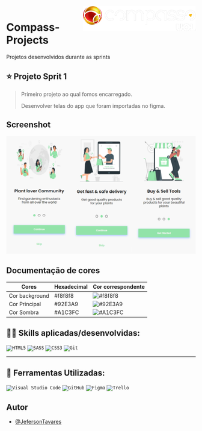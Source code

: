 <img src="./banners/logo-Compass.png" min-width="300px" max-width="300px" width="300px" align="right" alt="Logo compass">

# Compass-Projects 

Projetos desenvolvidos durante as sprints



## ⭐ Projeto Sprit 1

> Primeiro projeto ao qual fomos encarregado.
> 
> Desenvolver telas do app que foram importadas no figma.


## Screenshot

![App Screenshot](https://github.com/JefersonT4v4res/Compass-Projects/blob/main/banners/Banner%20-%20Sprint%201.png?raw=true)

## Documentação de cores

| Cores             |Hexadecimal| Cor correspondente                                       |
| ----------------- |-----------| -------------------------------------------------------- |
| Cor background    |  #f8f8f8  | ![#f8f8f8](https://via.placeholder.com/10/f8f8f8?text='') |
| Cor Principal     |  #92E3A9  | ![#92E3A9](https://via.placeholder.com/10/92E3A9?text='') |
| Cor Sombra        |  #A1C3FC  | ![#A1C3FC](https://via.placeholder.com/10/A1C3FC?text='') |


## 👨‍💻 Skills aplicadas/desenvolvidas:

<code>![HTML5](https://img.shields.io/badge/html5-%23E34F26.svg?style=for-the-badge&logo=html5&logoColor=white)</code>
<code>![SASS](https://img.shields.io/badge/SASS-hotpink.svg?style=for-the-badge&logo=SASS&logoColor=white)</code>
<code>![CSS3](https://img.shields.io/badge/css3-%231572B6.svg?style=for-the-badge&logo=css3&logoColor=white)</code>
<code>![Git](https://img.shields.io/badge/git-%23F05033.svg?style=for-the-badge&logo=git&logoColor=white)</code>

---

## 💼 Ferramentas Utilizadas:

<code>![Visual Studio Code](https://img.shields.io/badge/Visual%20Studio%20Code-0078d7.svg?style=for-the-badge&logo=visual-studio-code&logoColor=white)</code>
<code>![GitHub](https://img.shields.io/badge/github-%23121011.svg?style=for-the-badge&logo=github&logoColor=white)</code>
<code>![Figma](https://img.shields.io/badge/figma-%23121011.svg?style=for-the-badge&logo=figma&logoColor=white)</code>
<code>![Trello](https://img.shields.io/badge/Trello-%23121011.svg?style=for-the-badge&logo=Trello&logoColor=white)</code>

## Autor

- [@JefersonTavares](https://github.com/JefersonT4v4res)


